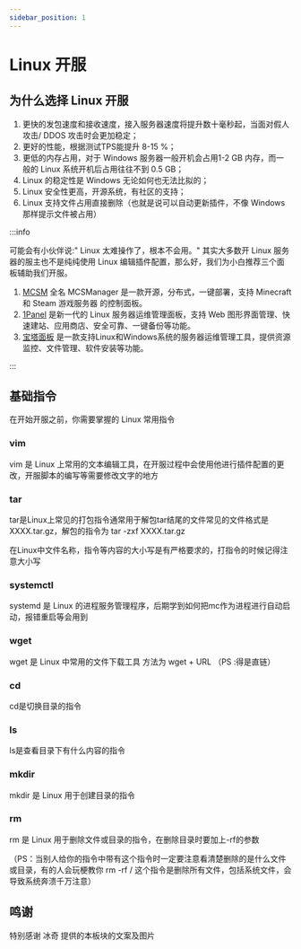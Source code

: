 ```yaml
---
sidebar_position: 1
---
```


# Linux 开服

## 为什么选择 Linux 开服

1. 更快的发包速度和接收速度，接入服务器速度将提升数十毫秒起，当面对假人攻击/ DDOS 攻击时会更加稳定；
2. 更好的性能，根据测试TPS能提升 8-15 %；
3. 更低的内存占用，对于 Windows 服务器一般开机会占用1-2 GB 内存，而一般的 Linux 系统开机后占用往往不到 0.5 GB；
4. Linux 的稳定性是 Windows 无论如何也无法比拟的；
5. Linux 安全性更高，开源系统，有社区的支持；
6. Linux 支持文件占用直接删除（也就是说可以自动更新插件，不像 Windows 那样提示文件被占用）

:::info

可能会有小伙伴说:" Linux 太难操作了，根本不会用。" 其实大多数开 Linux 服务器的服主也不是纯纯使用 Linux 编辑插件配置，那么好，我们为小白推荐三个面板辅助我们开服。

1. [MCSM](https://docs.mcsmanager.com/zh_cn/) 全名 MCSManager 是一款开源，分布式，一键部署，支持 Minecraft 和 Steam 游戏服务器 的控制面板。
2. [1Panel](https://1panel.cn/) 是新一代的 Linux 服务器运维管理面板，支持 Web 图形界面管理、快速建站、应用商店、安全可靠、一键备份等功能。
3. [宝塔面板](https://www.bt.cn/) 是一款支持Linux和Windows系统的服务器运维管理工具，提供资源监控、文件管理、软件安装等功能。

:::

## 基础指令

在开始开服之前，你需要掌握的 Linux 常用指令

### vim

vim 是 Linux 上常用的文本编辑工具，在开服过程中会使用他进行插件配置的更改，开服脚本的编写等需要修改文字的地方

### tar

tar是Linux上常见的打包指令通常用于解包tar结尾的文件常见的文件格式是XXXX.tar.gz，解包的指令为 tar -zxf XXXX.tar.gz

在Linux中文件名称，指令等内容的大小写是有严格要求的，打指令的时候记得注意大小写

### systemctl

systemd 是 Linux 的进程服务管理程序，后期学到如何把mc作为进程进行自动启动，报错重启等会用到

### wget

wget 是 Linux 中常用的文件下载工具 方法为 wget + URL （PS :得是直链）

### cd

cd是切换目录的指令

### ls

ls是查看目录下有什么内容的指令

### mkdir

mkdir 是 Linux 用于创建目录的指令

### rm

rm 是 Linux 用于删除文件或目录的指令，在删除目录时要加上-rf的参数

（PS：当别人给你的指令中带有这个指令时一定要注意看清楚删除的是什么文件或目录，有的人会玩梗教你 rm -rf / 这个指令是删除所有文件，包括系统文件，会导致系统奔溃千万注意）

## 鸣谢

特别感谢 冰奇 提供的本板块的文案及图片